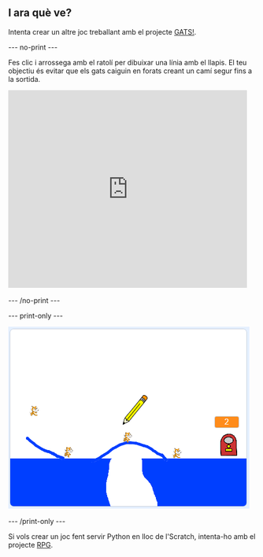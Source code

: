## I ara què ve?

Intenta crear un altre joc treballant amb el projecte [GATS!](https://projects.raspberrypi.org/en/projects/cats?utm_source=pathway&utm_medium=whatnext&utm_campaign=projects).

\--- no-print \---

Fes clic i arrossega amb el ratolí per dibuixar una línia amb el llapis. El teu objectiu és evitar que els gats caiguin en forats creant un camí segur fins a la sortida.

<div class="scratch-preview">
  <iframe allowtransparency="true" width="485" height="402" src="https://scratch.mit.edu/projects/embed/253667883/?autostart=false" frameborder="0" scrolling="no"></iframe>
</div>

\--- /no-print \---

\--- print-only \---

![Gats acabats](images/cats-finished.png)

\--- /print-only \---

Si vols crear un joc fent servir Python en lloc de l'Scratch, intenta-ho amb el projecte [RPG](https://projects.raspberrypi.org/en/projects/rpg?utm_source=pathway&utm_medium=whatnext&utm_campaign=projects).